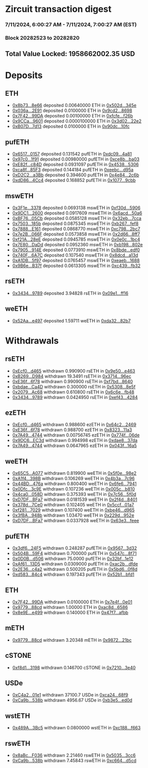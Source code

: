 # Zircuit transaction digest
### 7/11/2024, 6:00:27 AM - 7/11/2024, 7:00:27 AM (EST)
### Block 20282523 to 20282820

## Total Value Locked: 1958662002.35 USD

# Deposits
## ETH
- [0x8b73...8e66](https://etherscan.io/address/0x8b7365BF180b0c22a1Fc3a5a0F0D4686c0c88e66) deposited 0.00640000 ETH in [0x502d...345e](https://etherscan.io/tx/0x8b7365BF180b0c22a1Fc3a5a0F0D4686c0c88e66)
- [0x036a...2E91](https://etherscan.io/address/0x036aB549b227562a4A42a893877544dcfbeD2E91) deposited 0.0100000 ETH in [0x9cd2...8698](https://etherscan.io/tx/0x036aB549b227562a4A42a893877544dcfbeD2E91)
- [0x7F42...99DA](https://etherscan.io/address/0x7F429edeff8afC7Bb3A2CF7DB832Fc86f6FA99DA) deposited 0.00100000 ETH in [0xfcfe...f26b](https://etherscan.io/tx/0x7F429edeff8afC7Bb3A2CF7DB832Fc86f6FA99DA)
- [0x9CCa...9601](https://etherscan.io/address/0x9CCaB977d3060A17A21fB56e26EE177054B69601) deposited 0.0000100000 ETH in [0x3d02...22e2](https://etherscan.io/tx/0x9CCaB977d3060A17A21fB56e26EE177054B69601)
- [0xB07D...7d13](https://etherscan.io/address/0xB07D5C4a54635B5AB5CDdf4A88885f9377f77d13) deposited 0.0100000 ETH in [0x90dc...10fc](https://etherscan.io/tx/0xB07D5C4a54635B5AB5CDdf4A88885f9377f77d13)
## pufETH
- [0x6517...0157](https://etherscan.io/address/0x6517D47666B277d454b754F72696881275A10157) deposited 0.131542 pufETH in [0xdc09...4a81](https://etherscan.io/tx/0x6517D47666B277d454b754F72696881275A10157)
- [0x97c0...1f91](https://etherscan.io/address/0x97c00f08C5C74802B63A9a36cBf7f907Bd2d1f91) deposited 0.00980000 pufETH in [0xce8b...ba03](https://etherscan.io/tx/0x97c00f08C5C74802B63A9a36cBf7f907Bd2d1f91)
- [0xE82f...c84D](https://etherscan.io/address/0xE82f017e21A26Fd179A61aa9E307A74fcdF7c84D) deposited 0.0931097 pufETH in [0x4538...5306](https://etherscan.io/tx/0xE82f017e21A26Fd179A61aa9E307A74fcdF7c84D)
- [0xca8f...85F3](https://etherscan.io/address/0xca8fFD46B7CF920A06A31D48618d592fd5Aa85F3) deposited 0.144184 pufETH in [0xeebc...d95a](https://etherscan.io/tx/0xca8fFD46B7CF920A06A31D48618d592fd5Aa85F3)
- [0xD2C2...a3Bb](https://etherscan.io/address/0xD2C2e66F054c533599030CEA602cE0cbC8B7a3Bb) deposited 0.394600 pufETH in [0x4e84...2c6b](https://etherscan.io/tx/0xD2C2e66F054c533599030CEA602cE0cbC8B7a3Bb)
- [0xdD86...4Cc4](https://etherscan.io/address/0xdD8697D10a54C38397584f04794E47bfC0854Cc4) deposited 0.168852 pufETH in [0x1077...9cbb](https://etherscan.io/tx/0xdD8697D10a54C38397584f04794E47bfC0854Cc4)
## mswETH
- [0x3F1e...3378](https://etherscan.io/address/0x3F1ed74E214AD2654D77e6719685f0d0c31a3378) deposited 0.0693138 mswETH in [0xf30d...5906](https://etherscan.io/tx/0x3F1ed74E214AD2654D77e6719685f0d0c31a3378)
- [0x9DC1...2600](https://etherscan.io/address/0x9DC138233A6c7877E80221d9775dcbba6C232600) deposited 0.0917609 mswETH in [0x6acd...50a6](https://etherscan.io/tx/0x9DC138233A6c7877E80221d9775dcbba6C232600)
- [0xBF76...05Cb](https://etherscan.io/address/0xBF76D93381578dB83Bd5eF5ded3e2e94378C05Cb) deposited 0.0585128 mswETH in [0x32eb...7cca](https://etherscan.io/tx/0xBF76D93381578dB83Bd5eF5ded3e2e94378C05Cb)
- [0x7503...185b](https://etherscan.io/address/0x75037a9Bb33671469523E3E2e3e9bee26AeA185b) deposited 0.0875345 mswETH in [0xb267...fef8](https://etherscan.io/tx/0x75037a9Bb33671469523E3E2e3e9bee26AeA185b)
- [0x7888...E161](https://etherscan.io/address/0x788875bD940C73dB4732e5A1fB6D8184059eE161) deposited 0.0868770 mswETH in [0xc798...2bc7](https://etherscan.io/tx/0x788875bD940C73dB4732e5A1fB6D8184059eE161)
- [0x7e2B...066F](https://etherscan.io/address/0x7e2B59f4812a843b1f7Ee797B285F0233cac066F) deposited 0.0573858 mswETH in [0x2d66...8ff7](https://etherscan.io/tx/0x7e2B59f4812a843b1f7Ee797B285F0233cac066F)
- [0xf21A...28eE](https://etherscan.io/address/0xf21A3F05558A70aA91c04A818b5C9558743228eE) deposited 0.0945785 mswETH in [0x0e0c...1bc4](https://etherscan.io/tx/0xf21A3F05558A70aA91c04A818b5C9558743228eE)
- [0x7E80...DaDd](https://etherscan.io/address/0x7E80F9E63e8d67c65ff23199F565206878b7DaDd) deposited 0.0952360 mswETH in [0xb198...802e](https://etherscan.io/tx/0x7E80F9E63e8d67c65ff23199F565206878b7DaDd)
- [0x7905...914E](https://etherscan.io/address/0x790511F218E4d55B5c108ceEC40438bf179E914E) deposited 0.0773910 mswETH in [0x8bde...edf0](https://etherscan.io/tx/0x790511F218E4d55B5c108ceEC40438bf179E914E)
- [0x740F...6A7C](https://etherscan.io/address/0x740F7aaED9Eb433bAf4cABD1F78967Af2B0C6A7C) deposited 0.107540 mswETH in [0x8dcd...a13d](https://etherscan.io/tx/0x740F7aaED9Eb433bAf4cABD1F78967Af2B0C6A7C)
- [0xA1DB...5f97](https://etherscan.io/address/0xA1DB812e4236D68722BDB7dD2b1A34525b485f97) deposited 0.0765457 mswETH in [0xeaeb...1688](https://etherscan.io/tx/0xA1DB812e4236D68722BDB7dD2b1A34525b485f97)
- [0x9B6e...B37f](https://etherscan.io/address/0x9B6e04D116E7B1bCCa122902123c05D78C34B37f) deposited 0.0613305 mswETH in [0xc439...fb32](https://etherscan.io/tx/0x9B6e04D116E7B1bCCa122902123c05D78C34B37f)
## rsETH
- [0x3434...9789](https://etherscan.io/address/0x34349c5569e7B846c3558961552D2202760A9789) deposited 3.94828 rsETH in [0x09e1...ff16](https://etherscan.io/tx/0x34349c5569e7B846c3558961552D2202760A9789)
## weETH
- [0x52Aa...e497](https://etherscan.io/address/0x52Aa899454998Be5b000Ad077a46Bbe360F4e497) deposited 1.59711 weETH in [0xda32...82b7](https://etherscan.io/tx/0x52Aa899454998Be5b000Ad077a46Bbe360F4e497)
# Withdrawals
## rsETH
- [0xEcf0...d465](https://etherscan.io/address/0xEcf074E6B39295800d4D79dc52C622E0B2c9d465) withdrawn 0.990900 rsETH in [0x9e50...e463](https://etherscan.io/tx/0xEcf074E6B39295800d4D79dc52C622E0B2c9d465)
- [0xB269...D984](https://etherscan.io/address/0xB26901d9C727326739B7A7e04c21706FE34aD984) withdrawn 19.3491 rsETH in [0x3714...96ec](https://etherscan.io/tx/0xB26901d9C727326739B7A7e04c21706FE34aD984)
- [0xE36f...6f78](https://etherscan.io/address/0xE36feE88Bd0F8e5F83868FBF9876A3acB88A6f78) withdrawn 0.990900 rsETH in [0xf7bd...8640](https://etherscan.io/tx/0xE36feE88Bd0F8e5F83868FBF9876A3acB88A6f78)
- [0xbdae...Ca4D](https://etherscan.io/address/0xbdaea67bBe40F0E270BE86117E302100CF4dCa4D) withdrawn 0.300000 rsETH in [0x5308...8e5f](https://etherscan.io/tx/0xbdaea67bBe40F0E270BE86117E302100CF4dCa4D)
- [0x2079...Ac68](https://etherscan.io/address/0x2079619a0F9cc45845295d3dda138EF16b40Ac68) withdrawn 0.610800 rsETH in [0x6c6e...fb48](https://etherscan.io/tx/0x2079619a0F9cc45845295d3dda138EF16b40Ac68)
- [0x3434...9789](https://etherscan.io/address/0x34349c5569e7B846c3558961552D2202760A9789) withdrawn 0.0424950 rsETH in [0xef43...4284](https://etherscan.io/tx/0x34349c5569e7B846c3558961552D2202760A9789)
## ezETH
- [0xEcf0...d465](https://etherscan.io/address/0xEcf074E6B39295800d4D79dc52C622E0B2c9d465) withdrawn 0.988600 ezETH in [0x64c2...2469](https://etherscan.io/tx/0xEcf074E6B39295800d4D79dc52C622E0B2c9d465)
- [0xE36f...6f78](https://etherscan.io/address/0xE36feE88Bd0F8e5F83868FBF9876A3acB88A6f78) withdrawn 0.988700 ezETH in [0x8323...11a3](https://etherscan.io/tx/0xE36feE88Bd0F8e5F83868FBF9876A3acB88A6f78)
- [0x7A49...4744](https://etherscan.io/address/0x7A493Be5c2ce014cD049Bf178a1ac0Db1B434744) withdrawn 0.00756745 ezETH in [0x774f...06de](https://etherscan.io/tx/0x7A493Be5c2ce014cD049Bf178a1ac0Db1B434744)
- [0x9DC6...EC3d](https://etherscan.io/address/0x9DC6c8294b744242277d317D9aA2ee367DFfEC3d) withdrawn 0.994998 ezETH in [0xdae8...37da](https://etherscan.io/tx/0x9DC6c8294b744242277d317D9aA2ee367DFfEC3d)
- [0x7A49...4744](https://etherscan.io/address/0x7A493Be5c2ce014cD049Bf178a1ac0Db1B434744) withdrawn 0.0647965 ezETH in [0x043f...16a5](https://etherscan.io/tx/0x7A493Be5c2ce014cD049Bf178a1ac0Db1B434744)
## weETH
- [0x65C5...A077](https://etherscan.io/address/0x65C5b92b787B77E1cba931D5FFAe09Bd518AA077) withdrawn 0.819900 weETH in [0x5f0e...98e2](https://etherscan.io/tx/0x65C5b92b787B77E1cba931D5FFAe09Bd518AA077)
- [0xA1f4...398B](https://etherscan.io/address/0xA1f4703eE8EC33D8dCfB7477F748A7e8361E398B) withdrawn 0.106269 weETH in [0x4b3a...7c96](https://etherscan.io/tx/0xA1f4703eE8EC33D8dCfB7477F748A7e8361E398B)
- [0x44BD...476a](https://etherscan.io/address/0x44BD3a35F387C5c13ab18dfa3A05D723217d476a) withdrawn 0.800400 weETH in [0x6fe6...7941](https://etherscan.io/tx/0x44BD3a35F387C5c13ab18dfa3A05D723217d476a)
- [0x0Dfc...3c9E](https://etherscan.io/address/0x0Dfcd02BD33abe86bB094efbE1D122495a523c9E) withdrawn 0.107236 weETH in [0x005c...b810](https://etherscan.io/tx/0x0Dfcd02BD33abe86bB094efbE1D122495a523c9E)
- [0x4ca0...058D](https://etherscan.io/address/0x4ca07775cD65dF21a64351f334cEf35Cc428058D) withdrawn 0.375393 weETH in [0x7c56...5f0d](https://etherscan.io/tx/0x4ca07775cD65dF21a64351f334cEf35Cc428058D)
- [0xD7DF...BFa7](https://etherscan.io/address/0xD7DF7E085214743530afF339aFC420c7c720BFa7) withdrawn 0.0181539 weETH in [0x2f4d...8401](https://etherscan.io/tx/0xD7DF7E085214743530afF339aFC420c7c720BFa7)
- [0x378d...7Ce0](https://etherscan.io/address/0x378d5Cd2Ab4C584394CF9C1c35C8561994647Ce0) withdrawn 0.102405 weETH in [0x5ccf...01a7](https://etherscan.io/tx/0x378d5Cd2Ab4C584394CF9C1c35C8561994647Ce0)
- [0xf281...7029](https://etherscan.io/address/0xf28102d4d33Bc76c7CB740e0c5993ffBf23a7029) withdrawn 0.107400 weETH in [0xbe46...d965](https://etherscan.io/tx/0xf28102d4d33Bc76c7CB740e0c5993ffBf23a7029)
- [0x3fBA...948b](https://etherscan.io/address/0x3fBA2156f25f97cD7d614c593C41b35952FC948b) withdrawn 1.03470 weETH in [0x229d...952e](https://etherscan.io/tx/0x3fBA2156f25f97cD7d614c593C41b35952FC948b)
- [0xD7DF...BFa7](https://etherscan.io/address/0xD7DF7E085214743530afF339aFC420c7c720BFa7) withdrawn 0.0337928 weETH in [0x63e3...feee](https://etherscan.io/tx/0xD7DF7E085214743530afF339aFC420c7c720BFa7)
## pufETH
- [0x3df6...24F5](https://etherscan.io/address/0x3df694E785a9C4287C3AF9dC06FF40f84Ab024F5) withdrawn 0.248287 pufETH in [0x9567...3d32](https://etherscan.io/tx/0x3df694E785a9C4287C3AF9dC06FF40f84Ab024F5)
- [0x504B...59F4](https://etherscan.io/address/0x504BdEfb73b5E8F4C5111B07e15c35a813C859F4) withdrawn 0.700000 pufETH in [0x547c...8f71](https://etherscan.io/tx/0x504BdEfb73b5E8F4C5111B07e15c35a813C859F4)
- [0x0D0B...d506](https://etherscan.io/address/0x0D0B3A4fB611D11b044444Ed2154cDcd7830d506) withdrawn 75.0000 pufETH in [0x32bf...1e12](https://etherscan.io/tx/0x0D0B3A4fB611D11b044444Ed2154cDcd7830d506)
- [0xAf61...13D5](https://etherscan.io/address/0xAf61B0f9756163709A129F60c2192876365D13D5) withdrawn 0.0309000 pufETH in [0xac2b...dfde](https://etherscan.io/tx/0xAf61B0f9756163709A129F60c2192876365D13D5)
- [0x2E36...c4a2](https://etherscan.io/address/0x2E36623B7FfB5829E6d61Bc4D5F70Aaca4c1c4a2) withdrawn 0.500205 pufETH in [0x5bd6...0f8d](https://etherscan.io/tx/0x2E36623B7FfB5829E6d61Bc4D5F70Aaca4c1c4a2)
- [0xd583...84c4](https://etherscan.io/address/0xd583De68A8Ded37dEf8C67B2D21131f6bB7584c4) withdrawn 0.197343 pufETH in [0x52b1...bfd1](https://etherscan.io/tx/0xd583De68A8Ded37dEf8C67B2D21131f6bB7584c4)
## ETH
- [0x7F42...99DA](https://etherscan.io/address/0x7F429edeff8afC7Bb3A2CF7DB832Fc86f6FA99DA) withdrawn 0.0100000 ETH in [0x7e4f...0e01](https://etherscan.io/tx/0x7F429edeff8afC7Bb3A2CF7DB832Fc86f6FA99DA)
- [0x9779...88cd](https://etherscan.io/address/0x9779243e962f20D65D6cC9e5e5FdFDee4a8088cd) withdrawn 1.00000 ETH in [0xac8d...6586](https://etherscan.io/tx/0x9779243e962f20D65D6cC9e5e5FdFDee4a8088cd)
- [0x8e9E...e499](https://etherscan.io/address/0x8e9E143D2df20333AFB4659621804b6812d0e499) withdrawn 0.140000 ETH in [0x47f7...afbb](https://etherscan.io/tx/0x8e9E143D2df20333AFB4659621804b6812d0e499)
## mETH
- [0x9779...88cd](https://etherscan.io/address/0x9779243e962f20D65D6cC9e5e5FdFDee4a8088cd) withdrawn 3.20348 mETH in [0x9872...21bc](https://etherscan.io/tx/0x9779243e962f20D65D6cC9e5e5FdFDee4a8088cd)
## cSTONE
- [0xf8d1...3198](https://etherscan.io/address/0xf8d1d4177b213DE9A788F30FdBa215A113313198) withdrawn 0.146700 cSTONE in [0x7210...3e40](https://etherscan.io/tx/0xf8d1d4177b213DE9A788F30FdBa215A113313198)
## USDe
- [0xC4a2...01e1](https://etherscan.io/address/0xC4a267B902685667c68c9731969d9844B78301e1) withdrawn 37100.7 USDe in [0xca24...68f9](https://etherscan.io/tx/0xC4a267B902685667c68c9731969d9844B78301e1)
- [0xCa9b...538b](https://etherscan.io/address/0xCa9ba74eE20917211ef646AC51ACcc287F27538b) withdrawn 4956.67 USDe in [0xb3e5...ed0d](https://etherscan.io/tx/0xCa9ba74eE20917211ef646AC51ACcc287F27538b)
## wstETH
- [0x489A...3Bc5](https://etherscan.io/address/0x489A3AA83C1F204f0647C67C9FBF3e7Ee1463Bc5) withdrawn 0.0800000 wstETH in [0xc188...f663](https://etherscan.io/tx/0x489A3AA83C1F204f0647C67C9FBF3e7Ee1463Bc5)
## rswETH
- [0x8aBc...F036](https://etherscan.io/address/0x8aBc16e919C61D5863b34F920dfb4Dc4a97bF036) withdrawn 2.21460 rswETH in [0x5035...3cc6](https://etherscan.io/tx/0x8aBc16e919C61D5863b34F920dfb4Dc4a97bF036)
- [0xCa9b...538b](https://etherscan.io/address/0xCa9ba74eE20917211ef646AC51ACcc287F27538b) withdrawn 7.45843 rswETH in [0xc664...d5cd](https://etherscan.io/tx/0xCa9ba74eE20917211ef646AC51ACcc287F27538b)
